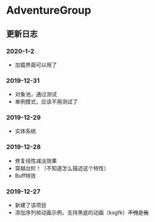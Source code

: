 # AdventureGroup

## 更新日志
### 2020-1-2
* 加载界面可以用了
### 2019-12-31
* 对象池，通过测试
* 单例模式，应该不用测试了
### 2019-12-29
* 实体系统
### 2019-12-28
* 修复线性减淡效果
* 穿越台阶！（不知道怎么描述这个特性）
* Buff特效
### 2019-12-27
* 新建了该项目
* 添加序列帧动画示例，支持黑底的动画（ksgfk）~~不愧是我~~